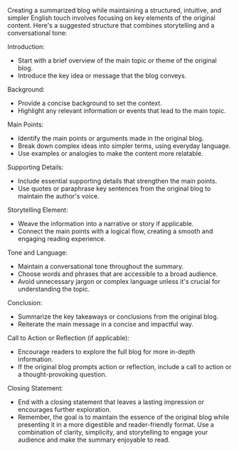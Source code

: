 Creating a summarized blog while maintaining a structured, intuitive, and simpler English touch involves focusing on key elements of the original content. Here's a suggested structure that combines storytelling and a conversational tone:

Introduction:
- Start with a brief overview of the main topic or theme of the original blog.
- Introduce the key idea or message that the blog conveys.

Background:
- Provide a concise background to set the context.
- Highlight any relevant information or events that lead to the main topic.

Main Points:
- Identify the main points or arguments made in the original blog.
- Break down complex ideas into simpler terms, using everyday language.
- Use examples or analogies to make the content more relatable.

Supporting Details:
- Include essential supporting details that strengthen the main points.
- Use quotes or paraphrase key sentences from the original blog to maintain the author's voice.

Storytelling Element:
- Weave the information into a narrative or story if applicable.
- Connect the main points with a logical flow, creating a smooth and engaging reading experience.

Tone and Language:
- Maintain a conversational tone throughout the summary.
- Choose words and phrases that are accessible to a broad audience.
- Avoid unnecessary jargon or complex language unless it's crucial for understanding the topic.

Conclusion:
- Summarize the key takeaways or conclusions from the original blog.
- Reiterate the main message in a concise and impactful way.

Call to Action or Reflection (if applicable):
- Encourage readers to explore the full blog for more in-depth information.
- If the original blog prompts action or reflection, include a call to action or a thought-provoking question.

Closing Statement:
- End with a closing statement that leaves a lasting impression or encourages further exploration.
- Remember, the goal is to maintain the essence of the original blog while presenting it in a more digestible and reader-friendly format. Use a combination of clarity, simplicity, and storytelling to engage your audience and make the summary enjoyable to read.